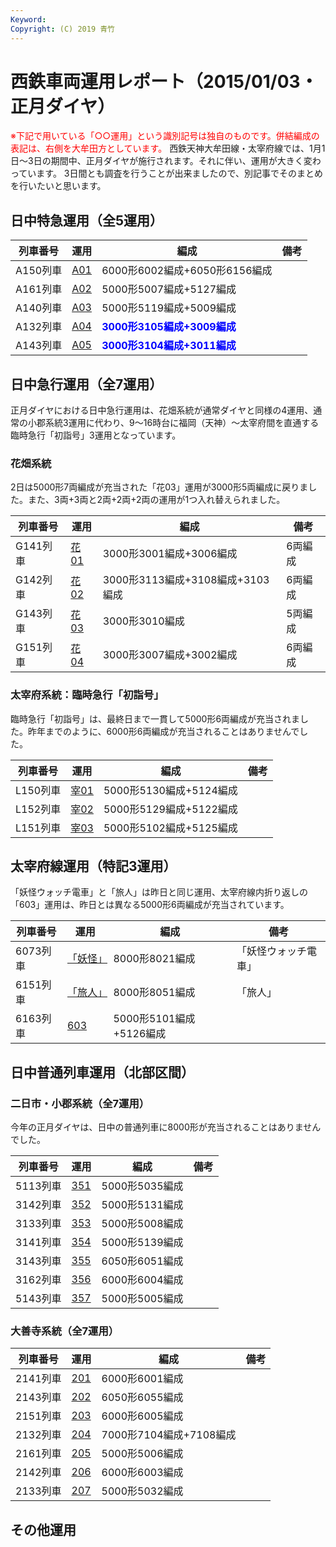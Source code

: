 ```yaml
---
Keyword: 
Copyright: (C) 2019 青竹
---
```


# 西鉄車両運用レポート（2015/01/03・正月ダイヤ）

<span style="color:#FF0000;">※下記で用いている「○○運用」という識別記号は独自のものです。併結編成の表記は、右側を大牟田方としています。</span>
西鉄天神大牟田線・太宰府線では、1月1日〜3日の期間中、正月ダイヤが施行されます。それに伴い、運用が大きく変わっています。
3日間とも調査を行うことが出来ましたので、別記事でそのまとめを行いたいと思います。

## 日中特急運用（全5運用）

| 列車番号 | 運用 | 編成 | 備考 |
| --- | --- | --- | --- |
| A150列車 | [A01](https://aotake91.net/railway/nishitetsu/dia/20140322/unyoulist-weekday.htm#SA01) | 6000形6002編成+6050形6156編成 |  |
| A161列車 | [A02](https://aotake91.net/railway/nishitetsu/dia/20140322/unyoulist-weekday.htm#SA02) | 5000形5007編成+5127編成 |  |
| A140列車 | [A03](https://aotake91.net/railway/nishitetsu/dia/20140322/unyoulist-weekday.htm#SA03) | 5000形5119編成+5009編成 |  |
| A132列車 | [A04](https://aotake91.net/railway/nishitetsu/dia/20140322/unyoulist-weekday.htm#SA04) | <span style="color: blue; font-weight: bold;">3000形3105編成+3009編成</span> |  |
| A143列車 | [A05](https://aotake91.net/railway/nishitetsu/dia/20140322/unyoulist-weekday.htm#SA05) | <span style="color: blue; font-weight: bold;">3000形3104編成+3011編成</span> |  |

## 日中急行運用（全7運用）

正月ダイヤにおける日中急行運用は、花畑系統が通常ダイヤと同様の4運用、通常の小郡系統3運用に代わり、9〜16時台に福岡（天神）〜太宰府間を直通する臨時急行「初詣号」3運用となっています。

### 花畑系統

2日は5000形7両編成が充当された「花03」運用が3000形5両編成に戻りました。また、3両+3両と2両+2両+2両の運用が1つ入れ替えられました。

| 列車番号 | 運用 | 編成 | 備考 |
| --- | --- | --- | --- |
| G141列車 | [花01](https://aotake91.net/railway/nishitetsu/dia/20140322/unyoulist-weekday.htm#SG01) | 3000形3001編成+3006編成 | 6両編成 |
| G142列車 | [花02](https://aotake91.net/railway/nishitetsu/dia/20140322/unyoulist-weekday.htm#SG02) | 3000形3113編成+3108編成+3103編成 | 6両編成 |
| G143列車 | [花03](https://aotake91.net/railway/nishitetsu/dia/20140322/unyoulist-weekday.htm#SG03) | 3000形3010編成 | 5両編成 |
| G151列車 | [花04](https://aotake91.net/railway/nishitetsu/dia/20140322/unyoulist-weekday.htm#SG04) | 3000形3007編成+3002編成 | 6両編成 |

### 太宰府系統：臨時急行「初詣号」

臨時急行「初詣号」は、最終日まで一貫して5000形6両編成が充当されました。昨年までのように、6000形6両編成が充当されることはありませんでした。

| 列車番号 | 運用 | 編成 | 備考 |
| --- | --- | --- | --- |
| L150列車 | [宰01](https://aotake91.net/railway/nishitetsu/dia/20140322/unyoulist-weekday.htm#SL01) | 5000形5130編成+5124編成 |  |
| L152列車 | [宰02](https://aotake91.net/railway/nishitetsu/dia/20140322/unyoulist-weekday.htm#SL02) | 5000形5129編成+5122編成 |  |
| L151列車 | [宰03](https://aotake91.net/railway/nishitetsu/dia/20140322/unyoulist-weekday.htm#SL03) | 5000形5102編成+5125編成 |  |

## 太宰府線運用（特記3運用）

「妖怪ウォッチ電車」と「旅人」は昨日と同じ運用、太宰府線内折り返しの「603」運用は、昨日とは異なる5000形6両編成が充当されています。

| 列車番号 | 運用 | 編成 | 備考 |
| --- | --- | --- | --- |
| 6073列車 | [「妖怪」](https://aotake91.net/railway/nishitetsu/dia/20140322/unyoulist-weekday.htm#S601) | 8000形8021編成 | 「妖怪ウォッチ電車」 |
| 6151列車 | [「旅人」](https://aotake91.net/railway/nishitetsu/dia/20140322/unyoulist-weekday.htm#S602) | 8000形8051編成 | 「旅人」 |
| 6163列車 | [603](https://aotake91.net/railway/nishitetsu/dia/20140322/unyoulist-weekday.htm#S603) | 5000形5101編成+5126編成 |  |

## 日中普通列車運用（北部区間）

### 二日市・小郡系統（全7運用）

今年の正月ダイヤは、日中の普通列車に8000形が充当されることはありませんでした。

| 列車番号 | 運用 | 編成 | 備考 |
| --- | --- | --- | --- |
| 5113列車 | [351](https://aotake91.net/railway/nishitetsu/dia/20140322/unyoulist-weekday.htm#S351) | 5000形5035編成 |  |
| 3142列車 | [352](https://aotake91.net/railway/nishitetsu/dia/20140322/unyoulist-weekday.htm#S352) | 5000形5131編成 |  |
| 3133列車 | [353](https://aotake91.net/railway/nishitetsu/dia/20140322/unyoulist-weekday.htm#S353) | 5000形5008編成 |  |
| 3141列車 | [354](https://aotake91.net/railway/nishitetsu/dia/20140322/unyoulist-weekday.htm#S354) | 5000形5139編成 |  |
| 3143列車 | [355](https://aotake91.net/railway/nishitetsu/dia/20140322/unyoulist-weekday.htm#S355) | 6050形6051編成 |  |
| 3162列車 | [356](https://aotake91.net/railway/nishitetsu/dia/20140322/unyoulist-weekday.htm#S356) | 6000形6004編成 |  |
| 5143列車 | [357](https://aotake91.net/railway/nishitetsu/dia/20140322/unyoulist-weekday.htm#S357) | 5000形5005編成 |  |

### 大善寺系統（全7運用）

| 列車番号 | 運用 | 編成 | 備考 |
| --- | --- | --- | --- |
| 2141列車 | [201](https://aotake91.net/railway/nishitetsu/dia/20140322/unyoulist-weekday.htm#S201) | 6000形6001編成 |  |
| 2143列車 | [202](https://aotake91.net/railway/nishitetsu/dia/20140322/unyoulist-weekday.htm#S202) | 6050形6055編成 |  |
| 2151列車 | [203](https://aotake91.net/railway/nishitetsu/dia/20140322/unyoulist-weekday.htm#S203) | 6000形6005編成 |  |
| 2132列車 | [204](https://aotake91.net/railway/nishitetsu/dia/20140322/unyoulist-weekday.htm#S204) | 7000形7104編成+7108編成 |  |
| 2161列車 | [205](https://aotake91.net/railway/nishitetsu/dia/20140322/unyoulist-weekday.htm#S205) | 5000形5006編成 |  |
| 2142列車 | [206](https://aotake91.net/railway/nishitetsu/dia/20140322/unyoulist-weekday.htm#S206) | 6000形6003編成 |  |
| 2133列車 | [207](https://aotake91.net/railway/nishitetsu/dia/20140322/unyoulist-weekday.htm#S207) | 5000形5032編成 |  |

## その他運用

